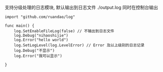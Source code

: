 支持分级处理的日志模块, 默认输出到日志文件 ./output.log 同时在控制台输出

```
import "github.com/ruandao/log"

func main() {
    log.SetEnableFileLog(false) // 不输出到日志文件
    log.Debug("nihaoshijie")
    log.Error("hello world")
    log.SetLogLevel(log.LevelError) // Error 及以上级别的日志记录
    log.Debug("不显示")
    log.Error("我可以显示")

}
```